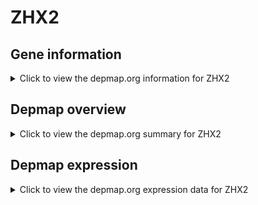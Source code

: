 <h1>ZHX2</h1>

<h2>Gene information</h2>
<details>
  <summary>Click to view the depmap.org information for ZHX2</summary>
  <iframe src="https://depmap.org/portal/gene/ZHX2?tab=about" style="border:none;width:100%;height:800px"></iframe>
</details>

<h2>Depmap overview</h2>
<details>
  <summary>Click to view the depmap.org summary for ZHX2</summary>
  <iframe src="https://depmap.org/portal/gene/ZHX2?tab=overview" style="border:none;width:100%;height:800px"></iframe>
</details>

<h2>Depmap expression</h2>
<details>
  <summary>Click to view the depmap.org expression data for ZHX2</summary>
  <iframe src="https://depmap.org/portal/gene/ZHX2?tab=characterization" style="border:none;width:100%;height:800px"></iframe>
</details>


<!--
<h2>Reactome Pathway diagram</h2>
PNAME
-->


